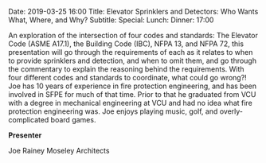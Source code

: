Date: 2019-03-25 16:00
Title: Elevator Sprinklers and Detectors: Who Wants What, Where, and Why?
Subtitle: 
Special: 
Lunch:
Dinner: 17:00

An exploration of the intersection of four codes and standards: The Elevator Code (ASME A17.1), the Building Code (IBC), NFPA 13, and NFPA 72, this presentation will go through the requirements of each as it relates to when to provide sprinklers and detection, and when to omit them, and go through the commentary to explain the reasoning behind the requirements. With four different codes and standards to coordinate, what could go wrong?! Joe has 10 years of experience in fire protection engineering, and has been involved in SFPE for much of that time. Prior to that he graduated from VCU with a degree in mechanical engineering at VCU and had no idea what fire protection engineering was. Joe enjoys playing music, golf, and overly-complicated board games.

**Presenter**

Joe Rainey
Moseley Architects